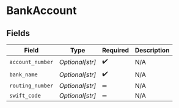 # BankAccount


## Fields

| Field              | Type               | Required           | Description        |
| ------------------ | ------------------ | ------------------ | ------------------ |
| `account_number`   | *Optional[str]*    | :heavy_check_mark: | N/A                |
| `bank_name`        | *Optional[str]*    | :heavy_check_mark: | N/A                |
| `routing_number`   | *Optional[str]*    | :heavy_minus_sign: | N/A                |
| `swift_code`       | *Optional[str]*    | :heavy_minus_sign: | N/A                |